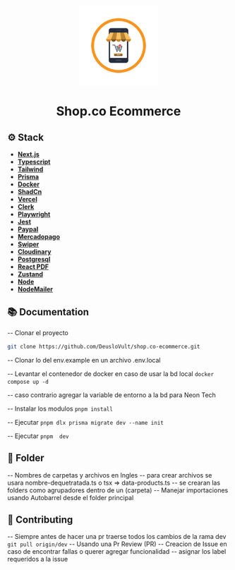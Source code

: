 <div align="center" >
  <img src="resources/logo.jpg" height="180" width="auto" >
<h1> Shop.co Ecommerce </h1>
</div>

## ⚙️ Stack

- [**Next.js**](https://nextjs.org/)
- [**Typescript**](https://www.typescriptlang.org/)
- [**Tailwind**](https://tailwindcss.com/)
- [**Prisma**](https://www.prisma.io/)
- [**Docker**](https://www.docker.com/)
- [**ShadCn**](https://shadcn.com/)
- [**Vercel**](https://vercel.com/)
- [**Clerk**](https://clerk.com/)
- [**Playwright**](https://playwright.dev/)
- [**Jest**](https://jestjs.io/)
- [**Paypal**](https://www.paypal.com/)
- [**Mercadopago**](https://www.mercadopago.com)
- [**Swiper**](https://swiperjs.com/)
- [**Cloudinary**](https://cloudinary.com/)
- [**Postgresql**](https://www.postgresql.org/)
- [**React PDF**](https://react-pdf.org/)
- [**Zustand**](https://github.com/pmndrs/zustand)
- [**Node**](https://nodejs.org/en/)
- [**NodeMailer**](https://nodemailer.com)

## 📚 Documentation

-- Clonar el proyecto

```bash
git clone https://github.com/DeusloVult/shop.co-ecommerce.git
```

-- Clonar lo del env.example en un archivo .env.local

-- Levantar el contenedor de docker en caso de usar la bd local `docker compose up -d`

-- caso contrario agregar la variable de entorno a la bd para Neon Tech

-- Instalar los modulos `pnpm install`

-- Ejecutar `pnpm dlx prisma migrate dev --name init`

-- Ejecutar `pnpm  dev`

## 🚀 Folder

-- Nombres de carpetas y archivos en Ingles
-- para crear archivos se usara nombre-dequetratada.ts o tsx => data-products.ts
-- se crearan las folders como agrupadores dentro de un (carpeta)
-- Manejar importaciones usando Autobarrel desde el folder principal

## 📝 Contributing

-- Siempre antes de hacer una pr traerse todos los cambios de la rama dev `git pull origin/dev`
-- Usando una Pr Review (PR)
-- Creacion de Issue en caso de encontrar fallas o querer agregar funcionalidad
-- asignar los label requeridos a la issue

